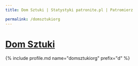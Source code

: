 ```yaml
---
title: Dom Sztuki | Statystyki patronite.pl | Patromierz

permalink: /domsztukiorg
---
```


# [Dom Sztuki](https://patronite.pl/domsztukiorg)

{% include profile.md name="domsztukiorg" prefix="d" %}
